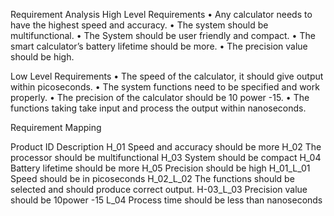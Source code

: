 Requirement Analysis
	High Level Requirements
•	Any calculator needs to have the highest speed and accuracy.
•	The system should be multifunctional.
•	The System should be user friendly and compact.
•	The smart calculator’s battery lifetime should be more.
•	The precision value should be high.

 Low Level Requirements
•	The speed of the calculator, it should give output within picoseconds.
•	The system functions need to be specified and work properly.
•	The precision of the calculator should be 10 power -15.
•	The functions taking take input and process the output within nanoseconds.

Requirement Mapping

Product ID	 Description
H_01	       Speed and accuracy should be more
H_02	       The processor should be multifunctional
H_03	       System should be compact
H_04	       Battery lifetime should be more 
H_05	       Precision should be high
H_01_L_01	   Speed should be in picoseconds
H_02_L_02	   The functions should be selected and should produce correct output.
H-03_L_03	   Precision value should be 10power -15
L_04	       Process time should be less than nanoseconds

